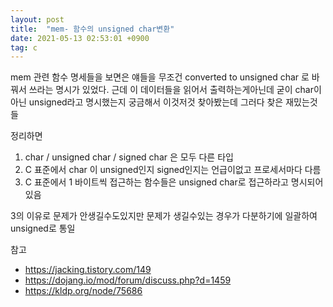 ```yaml
---
layout: post
title:  "mem- 함수의 unsigned char변환"
date: 2021-05-13 02:53:01 +0900
tag: c
---
```



mem 관련 함수 명세들을 보면은 얘들을 무조건 converted to unsigned char 로 바꿔서 쓰라는 명시가 있었다. 
근데 이 데이터들을 읽어서 출력하는게아닌데 굳이 char이아닌 unsigned라고 명시했는지 궁금해서 이것저것 찾아봤는데 그러다 찾은 재밌는것들

정리하면
1. char / unsigned char / signed char 은 모두 다른 타입
2. C 표준에서 char 이  unsigned인지 signed인지는 언급이없고 프로세서마다 다름
3. C 표준에서 1 바이트씩 접근하는 함수들은 unsigned char로 접근하라고 명시되어있음

3의 이유로 문제가 안생길수도있지만 문제가 생길수있는 경우가 다분하기에 일괄하여 unsigned로 통일


참고

- https://jacking.tistory.com/149
- https://dojang.io/mod/forum/discuss.php?d=1459
- https://kldp.org/node/75686
